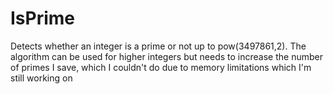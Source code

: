 # IsPrime
Detects whether an integer is a prime or not up to pow(3497861,2). The algorithm can be used for higher integers but needs to increase the number of primes I save, which I couldn't do due to memory limitations which I'm still working on
